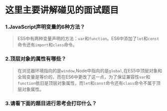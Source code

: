 # 这里主要讲解碰见的面试题目

### 1.JavaScript声明变量的6种方法？

> ES5中有两种变量声明的方法：```var```和```function```。ES6中添加了```let```和```const```命令还有```import```和```class```命令。

### 2.顶层对象的属性有哪些？

> 在浏览器环境指向的是```window```,Node中指向的是```global```,在ES5中顶层对象和全局变量是等价的，而在ES6中更改了这一点，为了保证兼容性```var```和```function```依旧是顶层对象属性，而```let```和```const```命令还有```class```命令不属于顶层对象属性。

### 3.请看下面的题目进行思考会打印什么？
